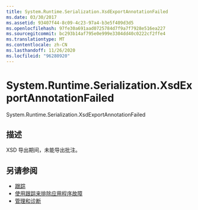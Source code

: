 ```yaml
---
title: System.Runtime.Serialization.XsdExportAnnotationFailed
ms.date: 03/30/2017
ms.assetid: 93407f44-8c09-4c23-97a4-b3e5f409d3d5
ms.openlocfilehash: 97fe30a691aad0725784d7f9a7f7928e516ea227
ms.sourcegitcommit: bc293b14af795e0e999e3304dd40c0222cf2ffe4
ms.translationtype: MT
ms.contentlocale: zh-CN
ms.lasthandoff: 11/26/2020
ms.locfileid: "96280920"
---
```

# <a name="systemruntimeserializationxsdexportannotationfailed"></a>System.Runtime.Serialization.XsdExportAnnotationFailed

System.Runtime.Serialization.XsdExportAnnotationFailed  
  
## <a name="description"></a>描述  

 XSD 导出期间，未能导出批注。  
  
## <a name="see-also"></a>另请参阅

- [跟踪](index.md)
- [使用跟踪来排除应用程序故障](using-tracing-to-troubleshoot-your-application.md)
- [管理和诊断](../index.md)
